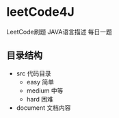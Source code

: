 # leetCode4J
LeetCode刷题 JAVA语言描述
每日一题
## 目录结构
- src 代码目录
    - easy 简单
    - medium 中等
    - hard 困难
- document 文档内容
